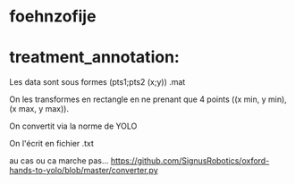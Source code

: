 # foehnzofije




<h1>treatment_annotation:</h1>

Les data sont sous formes (pts1;pts2 (x;y)) .mat

On les transformes en rectangle en ne prenant que 4 points ((x min, y min),(x max, y max)).

On convertit via la norme de YOLO

On l'écrit en fichier .txt

au cas ou ca marche pas... https://github.com/SignusRobotics/oxford-hands-to-yolo/blob/master/converter.py
